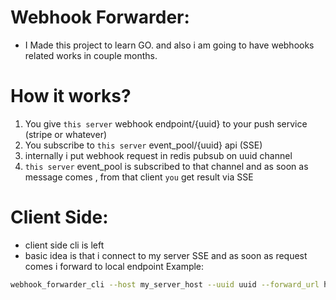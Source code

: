 # Webhook Forwarder:
- I Made this project to learn GO. and also i am going to have webhooks related works in couple months.

# How it works?
1. You give `this server` webhook endpoint/{uuid} to your push service (stripe or whatever)
2. You subscribe to `this server` event_pool/{uuid} api (SSE)
3. internally i put webhook request in redis pubsub on uuid channel 
4. `this server` event_pool is subscribed to that channel and as soon as message comes , from that client `you` get result via SSE


# Client Side:
- client side cli is left
- basic idea is that i connect to my server SSE and as soon as request comes i forward to local endpoint 
Example:
```bash
webhook_forwarder_cli --host my_server_host --uuid uuid --forward_url http://localhost:whatever/whaterver/webhook/
```